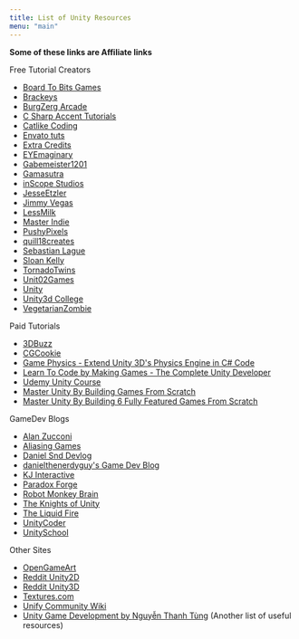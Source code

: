 ```yaml
---
title: List of Unity Resources
menu: "main"
---
```



**Some of these links are Affiliate links**

Free Tutorial Creators
<ul>
    <li><a class="spf-link branded-page-header-title-link yt-uix-sessionlink" dir="ltr" title="Board To Bits Games" href="https://www.youtube.com/channel/UCifiUB82IZ6kCkjNXN8dwsQ" target="_blank" rel="nofollow" data-sessionlink="ei=wjj8VvqZMonouQKnnaK4Dw">Board To Bits Games</a></li>
 	<li><a href="https://www.youtube.com/user/Brackeys" target="_blank" rel="&quot;nofollow">Brackeys</a></li>
 	<li><a class="spf-link branded-page-header-title-link yt-uix-sessionlink" dir="ltr" title="BurgZerg Arcade" href="https://www.youtube.com/user/BurgZergArcade" target="_blank" rel="nofollow" data-sessionlink="ei=n0H8VtDxI83FuAL7maGYBA">BurgZerg Arcade</a></li>
 	<li><a class="spf-link branded-page-header-title-link yt-uix-sessionlink" dir="ltr" title="C Sharp Accent Tutorials" href="https://www.youtube.com/channel/UCq9_1E5HE4c_xmhzD3r7VMw" target="_blank" rel="nofollow" data-sessionlink="ei=ejr8Vs6aFILMuQLDlKjAAQ">C Sharp Accent Tutorials</a></li>
 	<li><a href="http://catlikecoding.com/unity/tutorials/" target="_blank" rel="nofollow">Catlike Coding</a></li>
 	<li><a href="http://gamedevelopment.tutsplus.com/" target="_blank" rel="nofollow">Envato tuts</a></li>
 	<li><a class="spf-link branded-page-header-title-link yt-uix-sessionlink" dir="ltr" title="Extra Credits" href="https://www.youtube.com/user/ExtraCreditz" target="_blank" rel="nofollow" data-sessionlink="ei=-rD-Vs6GN4WWuALXwIDYBA">Extra Credits</a></li>
 	<li><a class="yt-uix-sessionlink g-hovercard spf-link " href="https://www.youtube.com/channel/UCNNLI9QPXU5wQUUsfDG6n6w" target="_blank" rel="nofollow" data-sessionlink="ei=vTr8VuGtNYaZuALchKLIDA" data-ytid="UCNNLI9QPXU5wQUUsfDG6n6w">EYEmaginary</a></li>
 	<li><a class="spf-link branded-page-header-title-link yt-uix-sessionlink" dir="ltr" title="Gabemeister1201" href="https://www.youtube.com/user/Gabemeister1201" target="_blank" rel="nofollow" data-sessionlink="ei=PDr8Vs-nCIueuwLj-oOIAQ">Gabemeister1201</a></li>
 	<li><a href="http://gamasutra.com/" target="_blank" rel="nofollow">Gamasutra</a></li>
 	<li><a class="spf-link branded-page-header-title-link yt-uix-sessionlink" dir="ltr" title="inScope Studios" href="https://www.youtube.com/user/KnnthRA" target="_blank" rel="nofollow" data-sessionlink="ei=ATr8VpCjJ9fBuQLd6onYDQ">inScope Studios</a></li>
 	<li><a class="spf-link branded-page-header-title-link yt-uix-sessionlink" dir="ltr" title="JesseEtzler" href="https://www.youtube.com/user/JesseEtzler0" target="_blank" rel="nofollow" data-sessionlink="ei=jTv8VrTQItTEuQKa87CACQ">JesseEtzler</a></li>
 	<li><a class="spf-link branded-page-header-title-link yt-uix-sessionlink" dir="ltr" title="Jimmy Vegas" href="https://www.youtube.com/channel/UCRMXHQ2rJ9_0CHS7mhL7erg" target="_blank" rel="nofollow" data-sessionlink="ei=YTn8VuzkH4eQuALD2IToCg">Jimmy Vegas</a></li>
 	<li><a href="http://www.lessmilk.com/" target="_blank" rel="nofollow">LessMilk</a></li>
 	<li><a class="spf-link branded-page-header-title-link yt-uix-sessionlink" dir="ltr" title="Master Indie" href="https://www.youtube.com/user/ETeeskiTutorials" target="_blank" rel="nofollow" data-sessionlink="ei=kTv8VqThFcSVuwKOyZfgAQ">Master Indie</a></li>
 	<li><a class="spf-link branded-page-header-title-link yt-uix-sessionlink" dir="ltr" title="PushyPixels" href="https://www.youtube.com/user/PushyPixels" target="_blank" rel="nofollow" data-sessionlink="ei=jjv8VoGsNpHPuAKqyaWIDA">PushyPixels</a></li>
 	<li><a class="spf-link branded-page-header-title-link yt-uix-sessionlink" dir="ltr" title="quill18creates" href="https://www.youtube.com/user/quill18creates" target="_blank" rel="nofollow" data-sessionlink="ei=kDv8Vua1BIqNugLdh4fYAg">quill18creates</a></li>
 	<li><a class="spf-link branded-page-header-title-link yt-uix-sessionlink" dir="ltr" title="Sebastian Lague" href="https://www.youtube.com/user/Cercopithecan" target="_blank" rel="nofollow" data-sessionlink="ei=HTn8VvnYEMyLugKR7Igo">Sebastian Lague</a></li>
 	<li><a class="spf-link branded-page-header-title-link yt-uix-sessionlink" dir="ltr" title="Sloan Kelly" href="https://www.youtube.com/user/sloankelly" target="_blank" rel="nofollow" data-sessionlink="ei=ozr8VvGWLIWsugK1qLC4Cg">Sloan Kelly</a></li>
 	<li><a class="spf-link branded-page-header-title-link yt-uix-sessionlink" dir="ltr" title="TornadoTwins" href="https://www.youtube.com/user/TornadoTwins" target="_blank" rel="nofollow" data-sessionlink="ei=jzv8VvKLGMXKuQKmopbYDQ">TornadoTwins</a></li>
 	<li><a class="spf-link branded-page-header-title-link yt-uix-sessionlink" dir="ltr" title="Unit02Games" href="https://www.youtube.com/user/GenericSoviet" rel="nofollow" data-sessionlink="ei=zUj8VtSWHYeDuwLlxaCwDg">Unit02Games</a></li>
 	<li><a class="spf-link branded-page-header-title-link yt-uix-sessionlink" dir="ltr" title="Unity" href="http://unity3d.com/learn" target="_blank" rel="nofollow" data-sessionlink="ei=jjr8VqfQItGKuAK2o7eYAw">Unity</a></li>
 	<li><a href="http://unity3d.college/" target="_blank" rel="nofollow">Unity3d College</a></li>
 	<li><a class="spf-link branded-page-header-title-link yt-uix-sessionlink" dir="ltr" title="VegetarianZombie" href="https://www.youtube.com/user/HomersGhost" rel="nofollow" data-sessionlink="ei=70r8VoFJjZa5AoaskJAC">VegetarianZombie</a></li>
</ul>

Paid Tutorials
<ul>
 	<li><a href="http://www.3dbuzz.com/training/topic/unity?resetFilters=True" target="_blank" rel="nofollow">3DBuzz</a></li>
 	<li><a href="https://cgcookie.com/" target="_blank" rel="nofollow">CGCookie</a></li>
 	<li><a href="http://click.linksynergy.com/fs-bin/click?id=LsYMvdY4vHM&amp;offerid=323058.3135&amp;type=3&amp;subid=0" target="_blank" rel="nofollow">Game Physics - Extend Unity 3D's Physics Engine in C# Code</a></li>
 	<li><a href="http://click.linksynergy.com/fs-bin/click?id=LsYMvdY4vHM&amp;offerid=323058.3033&amp;type=3&amp;subid=0" target="_blank" rel="nofollow">Learn To Code by Making Games - The Complete Unity Developer</a></li>
 	<li><a href="http://click.linksynergy.com/fs-bin/click?id=LsYMvdY4vHM&amp;offerid=323058.2900&amp;type=3&amp;subid=0" target="_blank" rel="nofollow">Udemy Unity Course</a></li>
 	<li><a href="https://www.udemy.com/unity3d-master-unity-by-building-games-from-scratch/?couponCode=CODE7&amp;pmtag=ALMAGEST13&amp;siteID=lzAk459zR_w-3boQdmiogE5n3a8Iwtl.3Q&amp;LSNPUBID=lzAk459zR/w" rel="nofollow">Master Unity By Building Games From Scratch</a></li>
 	<li><a href="http://click.linksynergy.com/fs-bin/click?id=LsYMvdY4vHM&amp;offerid=323058.3096&amp;type=3&amp;subid=0" target="_blank" rel="nofollow">Master Unity By Building 6 Fully Featured Games From Scratch</a></li>
</ul>

GameDev Blogs
<ul>
 	<li><a href="http://www.alanzucconi.com/" target="_blank" rel="nofollow">Alan Zucconi</a></li>
 	<li><a href="http://devblog.aliasinggames.com/" target="_blank" rel="nofollow">Aliasing Games</a></li>
 	<li><a href="http://snddev.tumblr.com/" target="_blank" rel="nofollow">Daniel Snd Devlog</a></li>
 	<li><a href="https://danielthenerdyguy.co.uk/" target="_blank" rel="nofollow">danielthenerdyguy's Game Dev Blog</a></li>
 	<li><a href="http://blog.kjinteractive.net/" rel="nofollow">KJ Interactive</a></li>
 	<li><a href="http://paradoxforge.com/dev-blog/" target="_blank" rel="nofollow">Paradox Forge</a></li>
 	<li><a href="http://www.robotmonkeybrain.com/" target="_blank" rel="nofollow">Robot Monkey Brain</a></li>
 	<li><a href="http://blog.theknightsofunity.com/" target="_blank" rel="nofollow">The Knights of Unity</a></li>
 	<li><a href="https://theliquidfire.wordpress.com/" target="_blank" rel="nofollow">The Liquid Fire</a></li>
 	<li><a href="http://unitycoder.com/blog/" target="_blank" rel="nofollow">UnityCoder</a></li>
 	<li><a href="http://unity.grogansoft.com/" target="_blank" rel="nofollow">UnitySchool</a></li>
</ul>

Other Sites
<ul>
 	<li><a href="http://opengameart.org/" target="_blank" rel="nofollow">OpenGameArt</a></li>
 	<li><a href="https://www.reddit.com/r/Unity2D" target="_blank" rel="nofollow">Reddit Unity2D</a></li>
 	<li><a href="https://www.reddit.com/r/unity3d" target="_blank" rel="nofollow">Reddit Unity3D</a></li>
 	<li><a href="http://www.textures.com/" rel="nofollow">Textures.com</a></li>
 	<li><a href="http://wiki.unity3d.com/index.php/Main_Page" target="_blank" rel="nofollow">Unify Community Wiki</a></li>
 	<li><a href="http://wiki.unity3d.com/index.php/Main_Page" target="_blank" rel="nofollow"><span class="text">Unity Game Development </span><span class="by">by </span><span class="text">Nguyễn Thanh Tùng</span></a><span class="text"> (Another list of useful resources)</span></li>
</ul>

